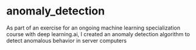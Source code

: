 # anomaly_detection
As part of an exercise for an ongoing machine learning specialization course with deep learning.ai, I created an anomaly detection algorithm to detect anomalous behavior in server computers
